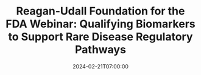 ---
# Documentation: https://wowchemy.com/docs/managing-content/
type: webinar
title: "Reagan-Udall Foundation for the FDA Webinar: Qualifying Biomarkers to Support Rare Disease Regulatory Pathways"
url_freeregister: https://reaganudall.salsalabs.org/biomarkers2024/index.html?page=register
date: 2024-02-21T07:00:00
date_end: 2024-02-21T08:00:00
all_day: false
speaker: ""
---